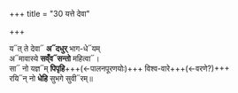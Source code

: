 +++
title = "30 यत्ते देवा"

+++

य᳓त् ते देवा᳓ **अ᳓दधुर्** भाग-धे᳓यम्  
अ᳓मावास्ये **सव्ँव᳓सन्तो** महित्वा᳓।  
सा᳓ नो यज्ञ᳓म् **पिपृहि**+++(←पालनपूरणयोः)+++ विश्व-वारे+++(←वरणे?)+++  
रयि᳓न् नो **धेहि** सुभगे सुवी᳓रम्॥  
